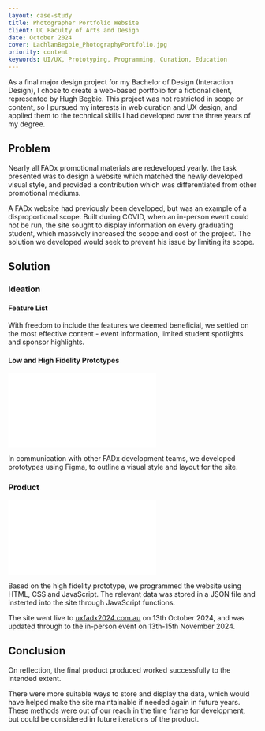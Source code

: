 ```yaml
---
layout: case-study
title: Photographer Portfolio Website
client: UC Faculty of Arts and Design
date: October 2024
cover: LachlanBegbie_PhotographyPortfolio.jpg
priority: content
keywords: UI/UX, Prototyping, Programming, Curation, Education
---
```


As a final major design project for my Bachelor of Design (Interaction Design), I chose to create a web-based portfolio for a fictional client, represented by Hugh Begbie. This project was not restricted in scope or content, so I pursued my interests in web curation and UX design, and applied them to the technical skills I had developed over the three years of my degree.

## Problem

Nearly all FADx promotional materials are redeveloped yearly. the task presented was to design a website which matched the newly developed visual style, and provided a contribution which was differentiated from other promotional mediums.

A FADx website had previously been developed, but was an example of a disproportional scope. Built during COVID, when an in-person event could not be run, the site sought to display information on every graduating student, which massively increased the scope and cost of the project. The solution we developed would seek to prevent his issue by limiting its scope.

## Solution

### Ideation

#### Feature List

With freedom to include the features we deemed beneficial, we settled on the most effective content - event information, limited student spotlights and sponsor highlights.

#### Low and High Fidelity Prototypes

![alt text](address.ext "Title")

In communication with other FADx development teams, we developed prototypes using Figma, to outline a visual style and layout for the site.

### Product

![alt text](address.ext "Title")

Based on the high fidelity prototype, we programmed the website using HTML, CSS and JavaScript. The relevant data was stored in a JSON file and insterted into the site through JavaScript functions.

The site went live to [uxfadx2024.com.au](https://uxfadx2024.com.au) on 13th October 2024, and was updated through to the in-person event on 13th-15th November 2024.

## Conclusion

On reflection, the final product produced worked successfully to the intended extent.

There were more suitable ways to store and display the data, which would have helped make the site maintainable if needed again in future years. These methods were out of our reach in the time frame for development, but could be considered in future iterations of the product.